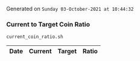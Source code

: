 Generated on `Sunday 03-October-2021 at 10:44:32`

### Current to Target Coin Ratio
`current_coin_ratio.sh`

Date|Current|Target|Ratio
---|---|---|---
